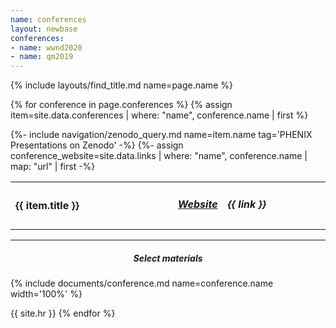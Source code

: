```yaml
---
name: conferences
layout: newbase
conferences:
- name: wwnd2020
- name: qm2019
---
```

{% include layouts/find_title.md name=page.name %}

{% for conference in page.conferences %}
{% assign item=site.data.conferences | where: "name", conference.name | first %}

{%- include navigation/zenodo_query.md name=item.name tag='PHENIX Presentations on Zenodo' -%}
{%- assign conference_website=site.data.links | where: "name", conference.name  | map: "url" | first -%}
<table width="100%">
  <tr>
    <td width="55%"><h4>{{ item.title }}</h4></td>
    <td width="10%"><h5><a href="{{ conference_website }}" target="_blank">Website</a></h5></td>
    <td width="35%"><h5>{{ link }}</h5></td>
  </tr>
</table>
<hr/>
<center><h5>Select materials</h5></center>
{% include documents/conference.md name=conference.name width='100%' %}

{{ site.hr }}
{% endfor %}
